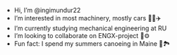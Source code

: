 - Hi, I’m @ingimundur22
- I’m interested in most machinery, mostly cars 🚗🚜✈️
- I’m currently studying mechanical engineering at RU 
- I’m looking to collaborate on ENGX-project 📐⚙️
- Fun fact: I spend my summers canoeing in Maine 🛶🏞️

<!---
Ingiberg/Ingiberg is a ✨ special ✨ repository because its `README.md` (this file) appears on your GitHub profile.
You can click the Preview link to take a look at your changes.
--->
